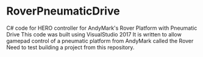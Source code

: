 # RoverPneumaticDrive
C# code for HERO controller for AndyMark's Rover Platform with Pneumatic Drive This code was built using VisualStudio 2017 It is written to allow gamepad control of a pneumatic platform from AndyMark called the Rover Need to test building a project from this repository.
